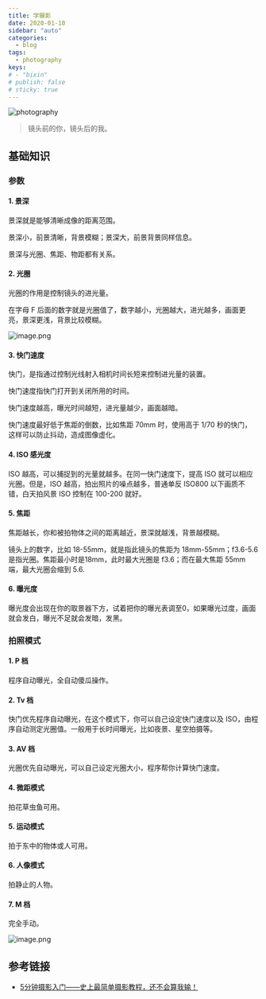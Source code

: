 ```yaml
---
title: 学摄影
date: 2020-01-10
sidebar: "auto"
categories:
  - blog
tags:
  - photography
keys:
# - "bixin"
# publish: false
# sticky: true
---
```


![photography](https://i.loli.net/2020/01/10/zeIkoCW1cVayAPH.jpg)

> 镜头前的你，镜头后的我。



## 基础知识

### 参数

#### 1. 景深

景深就是能够清晰成像的距离范围。

景深小，前景清晰，背景模糊；景深大，前景背景同样信息。

景深与光圈、焦距、物距都有关系。

#### 2. 光圈

光圈的作用是控制镜头的进光量。

在字母 F 后面的数字就是光圈值了，数字越小，光圈越大，进光越多，画面更亮，景深更浅，背景比较模糊。

![image.png](https://i.loli.net/2020/01/10/taFGEBzNDA5cXbl.png)

#### 3. 快门速度

快门，是指通过控制光线射入相机时间长短来控制进光量的装置。

快门速度指快门打开到关闭所用的时间。

快门速度越高，曝光时间越短，进光量越少，画面越暗。

快门速度最好低于焦距的倒数，比如焦距 70mm 时，使用高于 1/70 秒的快门，这样可以防止抖动，造成图像虚化。

#### 4. ISO 感光度

ISO 越高，可以捕捉到的光量就越多。在同一快门速度下，提高 ISO 就可以相应光圈。但是，ISO 越高，拍出照片的噪点越多，普通单反 ISO800 以下画质不错，白天拍风景 ISO 控制在 100-200 就好。

#### 5. 焦距

焦距越长，你和被拍物体之间的距离越近，景深就越浅，背景越模糊。

镜头上的数字，比如 18-55mm，就是指此镜头的焦距为 18mm-55mm；f3.6-5.6是指光圈。焦距最小时是18mm，此时最大光圈是 f3.6；而在最大焦距 55mm 端，最大光圈会缩到 5.6.

#### 6. 曝光度

曝光度会出现在你的取景器下方，试着把你的曝光表调至0，如果曝光过度，画面就会发白，曝光不足就会发暗，发黑。

### 拍照模式

#### 1. P 档

程序自动曝光，全自动傻瓜操作。

#### 2. Tv 档

快门优先程序自动曝光，在这个模式下，你可以自己设定快门速度以及 ISO，由程序自动测定光圈值。一般用于长时间曝光，比如夜景、星空拍摄等。

#### 3. AV 档

光圈优先自动曝光，可以自己设定光圈大小，程序帮你计算快门速度。

#### 4. 微距模式

拍花草虫鱼可用。

#### 5. 运动模式

拍于东中的物体或人可用。

#### 6. 人像模式

拍静止的人物。

#### 7. M 档

完全手动。

![image.png](https://i.loli.net/2020/01/10/QnYgaiubCUMqxPs.png)



## 参考链接

- [5分钟摄影入门——史上最简单摄影教程，还不会算我输！](https://zhuanlan.zhihu.com/p/27807946)

<br/>
<Valine></Valine>